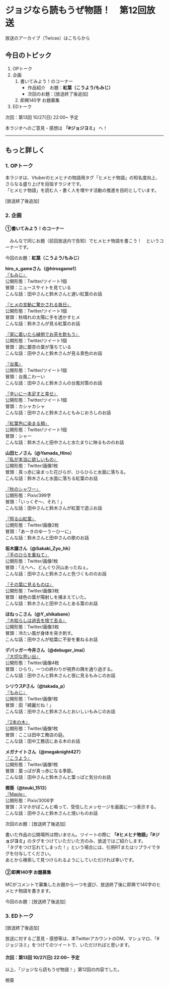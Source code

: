 # ジョジなら読もうぜ物語！　第12回放送

放送のアーカイブ（Twicas）はこちらから

## 今日のトピック
1. OPトーク
1. 企画
    1. 書いてみよう！のコーナー
        - 作品紹介　お題：<b>紅葉（こうよう/もみじ）</b>
        - 次回のお題：<b></b>[放送終了後追加]
    1. 即興140字 お題募集
1. EDトーク

次回：第13回 10/27(日) 22:00~ 予定

本ラジオへのご意見・感想は **「#ジョジヨミ」** へ！

---

## もっと詳しく
### 1. OPトーク

本ラジオは、Vtuberのヒメヒナの物語用タグ「ヒメヒナ物語」の知名度向上、さらなる盛り上げを目指すラジオです。  
「ヒメヒナ物語」を読む人・書く人を増やす活動の推進を目的としています。  

[放送終了後追加]

### 2. 企画
#### ①書いてみよう！のコーナー
　みんなで同じお題（前回放送内で告知）でヒメヒナ物語を書こう！　というコーナーです。

今回のお題：<b>紅葉（こうよう/もみじ）</b>

**hiro_s_gameさん（@hirosgame1）**  
[『もみじ』](https://twitter.com/hirosgame1/status/1181202331209064450?s=20)  
公開形態：Twitter/ツイート1個  
冒頭：ニュースサイトを見ている  
こんな話：田中さんと鈴木さんと遅い紅葉のお話  

[『ヒメの言動に驚かされる毎日』](https://twitter.com/hirosgame1/status/1181554034529845252?s=20)  
公開形態：Twitter/ツイート1個  
冒頭：秋晴れの太陽に手を透かすヒメ  
こんな話：鈴木さんが見る紅葉のお話  

[『家に着いたら縁側でお茶を飲もう』](https://twitter.com/hirosgame1/status/1182271964376776705?s=20)  
公開形態：Twitter/ツイート1個  
冒頭：道に銀杏の葉が落ちている  
こんな話：田中さんと鈴木さんが見る景色のお話  

[『台風』](https://twitter.com/hirosgame1/status/1182830578334199809?s=20)  
公開形態：Twitter/ツイート1個  
冒頭：台風こわーい  
こんな話：田中さんと鈴木さんの台風対策のお話  

[『辛いに一本足すと幸せ』](https://twitter.com/hirosgame1/status/1183386708261257219?s=20)  
公開形態：Twitter/ツイート1個  
冒頭：カシャカシャ  
こんな話：田中さんと鈴木さんともみじおろしのお話  

[『紅葉色に染まる頬』](https://twitter.com/hirosgame1/status/1185203719912116224?s=20)  
公開形態：Twitter/ツイート1個  
冒頭：シャー  
こんな話：鈴木さんと田中さんと水たまりに映るもののお話  

**山田ヒノさん（@Yamada_Hino）**  
[『私が本当に欲しいもの』](https://twitter.com/Yamada_Hino/status/1181374089736249344?s=20)  
公開形態：Twitter/画像1枚  
冒頭：真っ赤に染まった花びらが、ひらひらと水面に落ちる。  
こんな話：鈴木さんと水面に落ちる紅葉のお話  

[『秋のシャワー』](https://twitter.com/Yamada_Hino/status/1181476166361731072?s=20)  
公開形態：Pixiv/399字  
冒頭：「いっくぞ～、それ！」  
こんな話：田中さんと鈴木さんが紅葉で遊ぶお話  

[『照る山紅葉』](https://twitter.com/Yamada_Hino/status/1183383973143044096?s=20)  
公開形態：Twitter/画像2枚  
冒頭：「あーきのゆーうーひーに」  
こんな話：鈴木さんと田中さんの歌のお話  

**坂木譲さん（@Sakaki_Zyo_hh）**  
[『手のひらを重ねて』](https://twitter.com/Sakaki_Zyo_hh/status/1181498387264241665?s=20)  
公開形態：Twitter/画像1枚  
冒頭：「えへへ、どんぐり沢山あったねぇ。  
こんな話：田中さんと鈴木さんと色づくもののお話  

[『その葉に見るものは』](https://twitter.com/Sakaki_Zyo_hh/status/1184429404790722560?s=20)  
公開形態：Twitter/画像3枚  
冒頭：緑色の葉が陽射しを捕まえていた。  
こんな話：鈴木さんと田中さんとある葉のお話  

**ほねっこさん（@Y_shikabane）**  
[『木枯らしは過去を捨て去る』](https://twitter.com/Y_shikabane/status/1181930735189364741?s=20)  
公開形態：Twitter/画像3枚  
冒頭：冷たい風が身体を突き刺す。  
こんな話：田中さんが枯葉に不安を重ねるお話  

**デバッガー今井さん（@debuger_imai）**  
[『大切な思い出』](https://twitter.com/debuger_imai/status/1182475355782672384?s=20)  
公開形態：Twitter/画像4枚  
冒頭：ひらり。一つの終わりが視界の隅を通り過ぎる。  
こんな話：田中さんと鈴木さんと夜に見るもみじのお話  

**シリウスPさん（@takada_p）**  
[『もみじ』](https://twitter.com/takada_p/status/1183221189872762881?s=20)  
公開形態：Twitter/画像1枚  
冒頭：田「綺麗だね！」  
こんな話：田中さんと鈴木さんとおいしいもみじのお話

[『2本の木』](https://twitter.com/takada_p/status/1186196866657972225?s=20)  
公開形態：Twitter/画像1枚  
冒頭：ここは田中工務店の庭。  
こんな話：田中工務店にある木のお話

**メガナイトさん（@megaknight427）**  
[『こうよう』](https://twitter.com/megaknight427/status/1183325882208772096?s=20)  
公開形態：Twitter/画像1枚  
冒頭：葉っぱが真っ赤になる季節。  
こんな話：田中さんと鈴木さんと葉っぱと気分のお話

**橙葵（@touki_1513）**  
[『Maple』](https://twitter.com/touki_1513/status/1186217679876542465?s=20)  
公開形態：Pixiv/3006字  
冒頭：スマホがぽこんと鳴って、受信したメッセージを画面に一つ表示する。  
こんな話：田中さんと鈴木さんと焼いものお話  


次回のお題：<b></b>[放送終了後追加]

書いた作品の公開場所は問いません。ツイートの際に <b>「#ヒメヒナ物語」「#ジョジヨミ」</b>のタグをつけていただいた方のみ、放送ではご紹介します。  
「タグをつけ忘れてしまった！」という場合には、引用RTまたはリプライでタグを付与してください。  
あとから検索して見つけられるようにしていただければ幸いです。  

#### ②即興140字 お題募集
MCがコメントで募集したお題から一つを選び、放送終了後に即興で140字のヒメヒナ物語を書きます。

今回のお題：[放送終了後追加]

### 3. EDトーク

[放送終了後追加]

放送に対するご意見・感想等は、本TwitterアカウントのDM、マシュマロ、「#ジョジヨミ」をつけてのツイートで、いただければと思います。

#### 次回：第13回 10/27(日) 22:00~ 予定

以上、「ジョジなら読もうぜ物語！」第12回の内容でした。

橙葵
